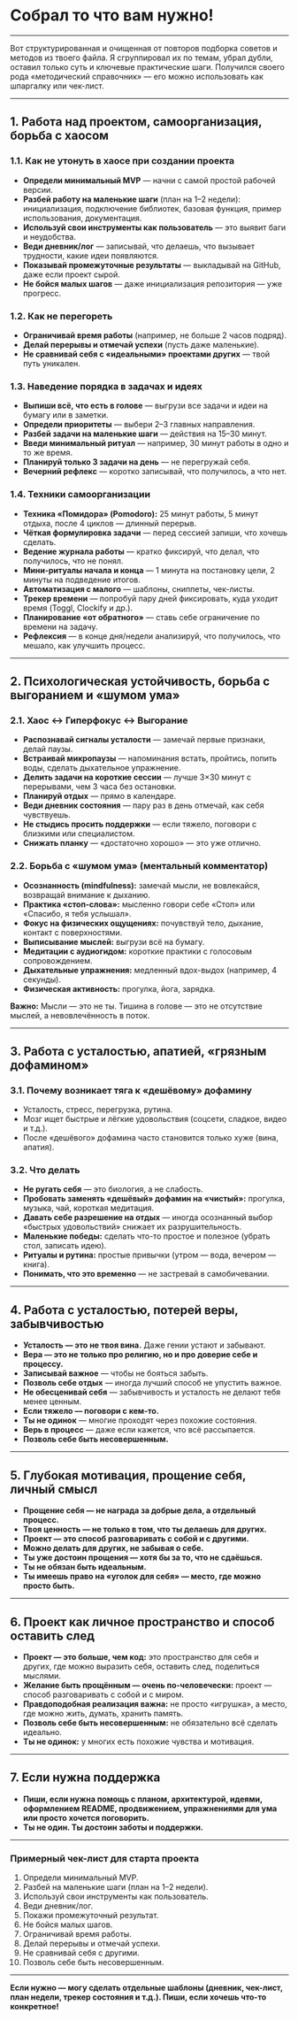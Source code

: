 # Собрал то что вам нужно!

---

Вот структурированная и очищенная от повторов подборка советов и методов из твоего файла. Я сгруппировал их по темам, убрал дубли, оставил только суть и ключевые практические шаги. Получился своего рода «методический справочник» — его можно использовать как шпаргалку или чек-лист.

---

## 1. Работа над проектом, самоорганизация, борьба с хаосом

### 1.1. Как не утонуть в хаосе при создании проекта

- **Определи минимальный MVP** — начни с самой простой рабочей версии.
- **Разбей работу на маленькие шаги** (план на 1–2 недели): инициализация, подключение библиотек, базовая функция, пример использования, документация.
- **Используй свои инструменты как пользователь** — это выявит баги и неудобства.
- **Веди дневник/лог** — записывай, что делаешь, что вызывает трудности, какие идеи появляются.
- **Показывай промежуточные результаты** — выкладывай на GitHub, даже если проект сырой.
- **Не бойся малых шагов** — даже инициализация репозитория — уже прогресс.

### 1.2. Как не перегореть

- **Ограничивай время работы** (например, не больше 2 часов подряд).
- **Делай перерывы и отмечай успехи** (пусть даже маленькие).
- **Не сравнивай себя с «идеальными» проектами других** — твой путь уникален.

### 1.3. Наведение порядка в задачах и идеях

- **Выпиши всё, что есть в голове** — выгрузи все задачи и идеи на бумагу или в заметки.
- **Определи приоритеты** — выбери 2–3 главных направления.
- **Разбей задачи на маленькие шаги** — действия на 15–30 минут.
- **Введи минимальный ритуал** — например, 30 минут работы в одно и то же время.
- **Планируй только 3 задачи на день** — не перегружай себя.
- **Вечерний рефлекс** — коротко записывай, что получилось, а что нет.

### 1.4. Техники самоорганизации

- **Техника «Помидора» (Pomodoro):** 25 минут работы, 5 минут отдыха, после 4 циклов — длинный перерыв.
- **Чёткая формулировка задачи** — перед сессией запиши, что хочешь сделать.
- **Ведение журнала работы** — кратко фиксируй, что делал, что получилось, что не понял.
- **Мини-ритуалы начала и конца** — 1 минута на постановку цели, 2 минуты на подведение итогов.
- **Автоматизация с малого** — шаблоны, сниппеты, чек-листы.
- **Трекер времени** — попробуй пару дней фиксировать, куда уходит время (Toggl, Clockify и др.).
- **Планирование «от обратного»** — ставь себе ограничение по времени на задачу.
- **Рефлексия** — в конце дня/недели анализируй, что получилось, что мешало, как улучшить процесс.

---

## 2. Психологическая устойчивость, борьба с выгоранием и «шумом ума»

### 2.1. Хаос ↔ Гиперфокус ↔ Выгорание

- **Распознавай сигналы усталости** — замечай первые признаки, делай паузы.
- **Встраивай микропаузы** — напоминания встать, пройтись, попить воды, сделать дыхательное упражнение.
- **Делить задачи на короткие сессии** — лучше 3×30 минут с перерывами, чем 3 часа без остановки.
- **Планируй отдых** — прямо в календаре.
- **Веди дневник состояния** — пару раз в день отмечай, как себя чувствуешь.
- **Не стыдись просить поддержки** — если тяжело, поговори с близкими или специалистом.
- **Снижать планку** — «достаточно хорошо» — это уже отлично.

### 2.2. Борьба с «шумом ума» (ментальный комментатор)

- **Осознанность (mindfulness):** замечай мысли, не вовлекайся, возвращай внимание к дыханию.
- **Практика «стоп-слова»:** мысленно говори себе «Стоп» или «Спасибо, я тебя услышал».
- **Фокус на физических ощущениях:** почувствуй тело, дыхание, контакт с поверхностями.
- **Выписывание мыслей:** выгрузи всё на бумагу.
- **Медитации с аудиогидом:** короткие практики с голосовым сопровождением.
- **Дыхательные упражнения:** медленный вдох-выдох (например, 4 секунды).
- **Физическая активность:** прогулка, йога, зарядка.

**Важно:**
Мысли — это не ты. Тишина в голове — это не отсутствие мыслей, а невовлечённость в поток.

---

## 3. Работа с усталостью, апатией, «грязным дофамином»

### 3.1. Почему возникает тяга к «дешёвому» дофамину

- Усталость, стресс, перегрузка, рутина.
- Мозг ищет быстрые и лёгкие удовольствия (соцсети, сладкое, видео и т.д.).
- После «дешёвого» дофамина часто становится только хуже (вина, апатия).

### 3.2. Что делать

- **Не ругать себя** — это биология, а не слабость.
- **Пробовать заменять «дешёвый» дофамин на «чистый»:** прогулка, музыка, чай, короткая медитация.
- **Давать себе разрешение на отдых** — иногда осознанный выбор «быстрых удовольствий» снижает их разрушительность.
- **Маленькие победы:** сделать что-то простое и полезное (убрать стол, записать идею).
- **Ритуалы и рутина:** простые привычки (утром — вода, вечером — книга).
- **Понимать, что это временно** — не застревай в самобичевании.

---

## 4. Работа с усталостью, потерей веры, забывчивостью

- **Усталость — это не твоя вина.** Даже гении устают и забывают.
- **Вера — это не только про религию, но и про доверие себе и процессу.**
- **Записывай важное** — чтобы не бояться забыть.
- **Позволь себе отдых** — иногда лучший способ не упустить важное.
- **Не обесценивай себя** — забывчивость и усталость не делают тебя менее ценным.
- **Если тяжело — поговори с кем-то.**
- **Ты не одинок** — многие проходят через похожие состояния.
- **Верь в процесс** — даже если кажется, что всё рассыпается.
- **Позволь себе быть несовершенным.**

---

## 5. Глубокая мотивация, прощение себя, личный смысл

- **Прощение себя — не награда за добрые дела, а отдельный процесс.**
- **Твоя ценность — не только в том, что ты делаешь для других.**
- **Проект — это способ разговаривать с собой и с другими.**
- **Можно делать для других, не забывая о себе.**
- **Ты уже достоин прощения — хотя бы за то, что не сдаёшься.**
- **Ты не обязан быть идеальным.**
- **Ты имеешь право на «уголок для себя» — место, где можно просто быть.**

---

## 6. Проект как личное пространство и способ оставить след

- **Проект — это больше, чем код:** это пространство для себя и других, где можно выразить себя, оставить след, поделиться мыслями.
- **Желание быть прощённым — очень по-человечески:** проект — способ разговаривать с собой и с миром.
- **Правдоподобная реализация важна:** не просто «игрушка», а место, где можно жить, думать, хранить память.
- **Позволь себе быть несовершенным:** не обязательно всё сделать идеально.
- **Ты не одинок:** у многих есть похожие чувства и мотивация.

---

## 7. Если нужна поддержка

- **Пиши, если нужна помощь с планом, архитектурой, идеями, оформлением README, продвижением, упражнениями для ума или просто хочется поговорить.**
- **Ты не один. Ты достоин заботы и поддержки.**

---

### Примерный чек-лист для старта проекта

1. Определи минимальный MVP.
2. Разбей на маленькие шаги (план на 1–2 недели).
3. Используй свои инструменты как пользователь.
4. Веди дневник/лог.
5. Покажи промежуточный результат.
6. Не бойся малых шагов.
7. Ограничивай время работы.
8. Делай перерывы и отмечай успехи.
9. Не сравнивай себя с другими.
10. Позволь себе быть несовершенным.

---

**Если нужно — могу сделать отдельные шаблоны (дневник, чек-лист, план недели, трекер состояния и т.д.). Пиши, если хочешь что-то конкретное!**
